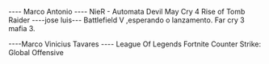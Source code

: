 ---- Marco Antonio ----
NieR - Automata
Devil May Cry 4
Rise of Tomb Raider
----jose luis---
Battlefield V ,esperando o lanzamento.
Far cry 3
mafia 3.

----Marco Vinicius Tavares ----
League Of Legends
Fortnite
Counter Strike: Global Offensive
